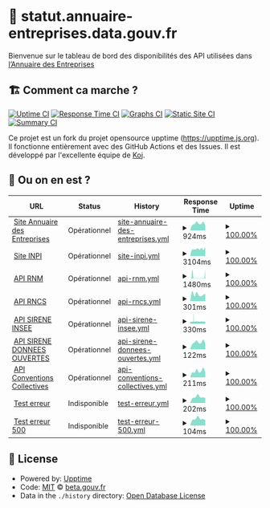# 🚥 statut.annuaire-entreprises.data.gouv.fr

Bienvenue sur le tableau de bord des disponibilités des API utilisées dans [l’Annuaire des Entreprises](https://annuaire-entreprises.data.gouv.fr)

## 🏗 Comment ca marche ?

[![Uptime CI](https://github.com/betagouv/status.api.gouv.fr/workflows/Uptime%20CI/badge.svg)](https://github.com/upptime/upptime/actions?query=workflow%3A%22Uptime+CI%22)
[![Response Time CI](https://github.com/betagouv/status.api.gouv.fr/workflows/Response%20Time%20CI/badge.svg)](https://github.com/upptime/upptime/actions?query=workflow%3A%22Response+Time+CI%22)
[![Graphs CI](https://github.com/betagouv/status.api.gouv.fr/workflows/Graphs%20CI/badge.svg)](https://github.com/upptime/upptime/actions?query=workflow%3A%22Graphs+CI%22)
[![Static Site CI](https://github.com/betagouv/status.api.gouv.fr/workflows/Static%20Site%20CI/badge.svg)](https://github.com/upptime/upptime/actions?query=workflow%3A%22Static+Site+CI%22)
[![Summary CI](https://github.com/betagouv/status.api.gouv.fr/workflows/Summary%20CI/badge.svg)](https://github.com/upptime/upptime/actions?query=workflow%3A%22Summary+CI%22)

Ce projet est un fork du projet opensource upptime (https://upptime.js.org). Il fonctionne entièrement avec des GitHub Actions et des Issues. Il est développé par l'excellente équipe de [Koj](https://koj.co).

## 🦦 Ou on en est ?

<!--start: status pages-->
<!-- This summary is generated by Upptime (https://github.com/upptime/upptime) -->
<!-- Do not edit this manually, your changes will be overwritten -->
<!-- prettier-ignore -->
| URL | Status | History | Response Time | Uptime |
| --- | ------ | ------- | ------------- | ------ |
| <img alt="" src="https://favicons.githubusercontent.com/annuaire-entreprises.data.gouv.fr" height="13"> [Site Annuaire des Entreprises](https://annuaire-entreprises.data.gouv.fr/entreprise/880878145) | Opérationnel | [site-annuaire-des-entreprises.yml](https://github.com/etalab/statut.annuaire-entreprises.data.gouv.fr/commits/HEAD/history/site-annuaire-des-entreprises.yml) | <details><summary><img alt="Response time graph" src="./graphs/site-annuaire-des-entreprises/response-time-week.png" height="20"> 924ms</summary><br><a href="https://etalab.github.io/statut.annuaire-entreprises.data.gouv.fr/history/site-annuaire-des-entreprises"><img alt="Response time 1013" src="https://img.shields.io/endpoint?url=https%3A%2F%2Fraw.githubusercontent.com%2Fetalab%2Fstatut.annuaire-entreprises.data.gouv.fr%2FHEAD%2Fapi%2Fsite-annuaire-des-entreprises%2Fresponse-time.json"></a><br><a href="https://etalab.github.io/statut.annuaire-entreprises.data.gouv.fr/history/site-annuaire-des-entreprises"><img alt="24-hour response time 653" src="https://img.shields.io/endpoint?url=https%3A%2F%2Fraw.githubusercontent.com%2Fetalab%2Fstatut.annuaire-entreprises.data.gouv.fr%2FHEAD%2Fapi%2Fsite-annuaire-des-entreprises%2Fresponse-time-day.json"></a><br><a href="https://etalab.github.io/statut.annuaire-entreprises.data.gouv.fr/history/site-annuaire-des-entreprises"><img alt="7-day response time 924" src="https://img.shields.io/endpoint?url=https%3A%2F%2Fraw.githubusercontent.com%2Fetalab%2Fstatut.annuaire-entreprises.data.gouv.fr%2FHEAD%2Fapi%2Fsite-annuaire-des-entreprises%2Fresponse-time-week.json"></a><br><a href="https://etalab.github.io/statut.annuaire-entreprises.data.gouv.fr/history/site-annuaire-des-entreprises"><img alt="30-day response time 997" src="https://img.shields.io/endpoint?url=https%3A%2F%2Fraw.githubusercontent.com%2Fetalab%2Fstatut.annuaire-entreprises.data.gouv.fr%2FHEAD%2Fapi%2Fsite-annuaire-des-entreprises%2Fresponse-time-month.json"></a><br><a href="https://etalab.github.io/statut.annuaire-entreprises.data.gouv.fr/history/site-annuaire-des-entreprises"><img alt="1-year response time 1013" src="https://img.shields.io/endpoint?url=https%3A%2F%2Fraw.githubusercontent.com%2Fetalab%2Fstatut.annuaire-entreprises.data.gouv.fr%2FHEAD%2Fapi%2Fsite-annuaire-des-entreprises%2Fresponse-time-year.json"></a></details> | <details><summary><a href="https://etalab.github.io/statut.annuaire-entreprises.data.gouv.fr/history/site-annuaire-des-entreprises">100.00%</a></summary><a href="https://etalab.github.io/statut.annuaire-entreprises.data.gouv.fr/history/site-annuaire-des-entreprises"><img alt="All-time uptime 100.00%" src="https://img.shields.io/endpoint?url=https%3A%2F%2Fraw.githubusercontent.com%2Fetalab%2Fstatut.annuaire-entreprises.data.gouv.fr%2FHEAD%2Fapi%2Fsite-annuaire-des-entreprises%2Fuptime.json"></a><br><a href="https://etalab.github.io/statut.annuaire-entreprises.data.gouv.fr/history/site-annuaire-des-entreprises"><img alt="24-hour uptime 100.00%" src="https://img.shields.io/endpoint?url=https%3A%2F%2Fraw.githubusercontent.com%2Fetalab%2Fstatut.annuaire-entreprises.data.gouv.fr%2FHEAD%2Fapi%2Fsite-annuaire-des-entreprises%2Fuptime-day.json"></a><br><a href="https://etalab.github.io/statut.annuaire-entreprises.data.gouv.fr/history/site-annuaire-des-entreprises"><img alt="7-day uptime 100.00%" src="https://img.shields.io/endpoint?url=https%3A%2F%2Fraw.githubusercontent.com%2Fetalab%2Fstatut.annuaire-entreprises.data.gouv.fr%2FHEAD%2Fapi%2Fsite-annuaire-des-entreprises%2Fuptime-week.json"></a><br><a href="https://etalab.github.io/statut.annuaire-entreprises.data.gouv.fr/history/site-annuaire-des-entreprises"><img alt="30-day uptime 100.00%" src="https://img.shields.io/endpoint?url=https%3A%2F%2Fraw.githubusercontent.com%2Fetalab%2Fstatut.annuaire-entreprises.data.gouv.fr%2FHEAD%2Fapi%2Fsite-annuaire-des-entreprises%2Fuptime-month.json"></a><br><a href="https://etalab.github.io/statut.annuaire-entreprises.data.gouv.fr/history/site-annuaire-des-entreprises"><img alt="1-year uptime 100.00%" src="https://img.shields.io/endpoint?url=https%3A%2F%2Fraw.githubusercontent.com%2Fetalab%2Fstatut.annuaire-entreprises.data.gouv.fr%2FHEAD%2Fapi%2Fsite-annuaire-des-entreprises%2Fuptime-year.json"></a></details>
| <img alt="" src="https://favicons.githubusercontent.com/data.inpi.fr" height="13"> [Site INPI](https://data.inpi.fr/entreprises/880878145) | Opérationnel | [site-inpi.yml](https://github.com/etalab/statut.annuaire-entreprises.data.gouv.fr/commits/HEAD/history/site-inpi.yml) | <details><summary><img alt="Response time graph" src="./graphs/site-inpi/response-time-week.png" height="20"> 3104ms</summary><br><a href="https://etalab.github.io/statut.annuaire-entreprises.data.gouv.fr/history/site-inpi"><img alt="Response time 6138" src="https://img.shields.io/endpoint?url=https%3A%2F%2Fraw.githubusercontent.com%2Fetalab%2Fstatut.annuaire-entreprises.data.gouv.fr%2FHEAD%2Fapi%2Fsite-inpi%2Fresponse-time.json"></a><br><a href="https://etalab.github.io/statut.annuaire-entreprises.data.gouv.fr/history/site-inpi"><img alt="24-hour response time 3375" src="https://img.shields.io/endpoint?url=https%3A%2F%2Fraw.githubusercontent.com%2Fetalab%2Fstatut.annuaire-entreprises.data.gouv.fr%2FHEAD%2Fapi%2Fsite-inpi%2Fresponse-time-day.json"></a><br><a href="https://etalab.github.io/statut.annuaire-entreprises.data.gouv.fr/history/site-inpi"><img alt="7-day response time 3104" src="https://img.shields.io/endpoint?url=https%3A%2F%2Fraw.githubusercontent.com%2Fetalab%2Fstatut.annuaire-entreprises.data.gouv.fr%2FHEAD%2Fapi%2Fsite-inpi%2Fresponse-time-week.json"></a><br><a href="https://etalab.github.io/statut.annuaire-entreprises.data.gouv.fr/history/site-inpi"><img alt="30-day response time 5485" src="https://img.shields.io/endpoint?url=https%3A%2F%2Fraw.githubusercontent.com%2Fetalab%2Fstatut.annuaire-entreprises.data.gouv.fr%2FHEAD%2Fapi%2Fsite-inpi%2Fresponse-time-month.json"></a><br><a href="https://etalab.github.io/statut.annuaire-entreprises.data.gouv.fr/history/site-inpi"><img alt="1-year response time 6138" src="https://img.shields.io/endpoint?url=https%3A%2F%2Fraw.githubusercontent.com%2Fetalab%2Fstatut.annuaire-entreprises.data.gouv.fr%2FHEAD%2Fapi%2Fsite-inpi%2Fresponse-time-year.json"></a></details> | <details><summary><a href="https://etalab.github.io/statut.annuaire-entreprises.data.gouv.fr/history/site-inpi">100.00%</a></summary><a href="https://etalab.github.io/statut.annuaire-entreprises.data.gouv.fr/history/site-inpi"><img alt="All-time uptime 100.00%" src="https://img.shields.io/endpoint?url=https%3A%2F%2Fraw.githubusercontent.com%2Fetalab%2Fstatut.annuaire-entreprises.data.gouv.fr%2FHEAD%2Fapi%2Fsite-inpi%2Fuptime.json"></a><br><a href="https://etalab.github.io/statut.annuaire-entreprises.data.gouv.fr/history/site-inpi"><img alt="24-hour uptime 100.00%" src="https://img.shields.io/endpoint?url=https%3A%2F%2Fraw.githubusercontent.com%2Fetalab%2Fstatut.annuaire-entreprises.data.gouv.fr%2FHEAD%2Fapi%2Fsite-inpi%2Fuptime-day.json"></a><br><a href="https://etalab.github.io/statut.annuaire-entreprises.data.gouv.fr/history/site-inpi"><img alt="7-day uptime 100.00%" src="https://img.shields.io/endpoint?url=https%3A%2F%2Fraw.githubusercontent.com%2Fetalab%2Fstatut.annuaire-entreprises.data.gouv.fr%2FHEAD%2Fapi%2Fsite-inpi%2Fuptime-week.json"></a><br><a href="https://etalab.github.io/statut.annuaire-entreprises.data.gouv.fr/history/site-inpi"><img alt="30-day uptime 100.00%" src="https://img.shields.io/endpoint?url=https%3A%2F%2Fraw.githubusercontent.com%2Fetalab%2Fstatut.annuaire-entreprises.data.gouv.fr%2FHEAD%2Fapi%2Fsite-inpi%2Fuptime-month.json"></a><br><a href="https://etalab.github.io/statut.annuaire-entreprises.data.gouv.fr/history/site-inpi"><img alt="1-year uptime 100.00%" src="https://img.shields.io/endpoint?url=https%3A%2F%2Fraw.githubusercontent.com%2Fetalab%2Fstatut.annuaire-entreprises.data.gouv.fr%2FHEAD%2Fapi%2Fsite-inpi%2Fuptime-year.json"></a></details>
| <img alt="" src="https://favicons.githubusercontent.com/annuaire-entreprises.data.gouv.fr" height="13"> [API RNM](https://annuaire-entreprises.data.gouv.fr/api/ping/api-rnm) | Opérationnel | [api-rnm.yml](https://github.com/etalab/statut.annuaire-entreprises.data.gouv.fr/commits/HEAD/history/api-rnm.yml) | <details><summary><img alt="Response time graph" src="./graphs/api-rnm/response-time-week.png" height="20"> 1480ms</summary><br><a href="https://etalab.github.io/statut.annuaire-entreprises.data.gouv.fr/history/api-rnm"><img alt="Response time 1458" src="https://img.shields.io/endpoint?url=https%3A%2F%2Fraw.githubusercontent.com%2Fetalab%2Fstatut.annuaire-entreprises.data.gouv.fr%2FHEAD%2Fapi%2Fapi-rnm%2Fresponse-time.json"></a><br><a href="https://etalab.github.io/statut.annuaire-entreprises.data.gouv.fr/history/api-rnm"><img alt="24-hour response time 3467" src="https://img.shields.io/endpoint?url=https%3A%2F%2Fraw.githubusercontent.com%2Fetalab%2Fstatut.annuaire-entreprises.data.gouv.fr%2FHEAD%2Fapi%2Fapi-rnm%2Fresponse-time-day.json"></a><br><a href="https://etalab.github.io/statut.annuaire-entreprises.data.gouv.fr/history/api-rnm"><img alt="7-day response time 1480" src="https://img.shields.io/endpoint?url=https%3A%2F%2Fraw.githubusercontent.com%2Fetalab%2Fstatut.annuaire-entreprises.data.gouv.fr%2FHEAD%2Fapi%2Fapi-rnm%2Fresponse-time-week.json"></a><br><a href="https://etalab.github.io/statut.annuaire-entreprises.data.gouv.fr/history/api-rnm"><img alt="30-day response time 1406" src="https://img.shields.io/endpoint?url=https%3A%2F%2Fraw.githubusercontent.com%2Fetalab%2Fstatut.annuaire-entreprises.data.gouv.fr%2FHEAD%2Fapi%2Fapi-rnm%2Fresponse-time-month.json"></a><br><a href="https://etalab.github.io/statut.annuaire-entreprises.data.gouv.fr/history/api-rnm"><img alt="1-year response time 1458" src="https://img.shields.io/endpoint?url=https%3A%2F%2Fraw.githubusercontent.com%2Fetalab%2Fstatut.annuaire-entreprises.data.gouv.fr%2FHEAD%2Fapi%2Fapi-rnm%2Fresponse-time-year.json"></a></details> | <details><summary><a href="https://etalab.github.io/statut.annuaire-entreprises.data.gouv.fr/history/api-rnm">100.00%</a></summary><a href="https://etalab.github.io/statut.annuaire-entreprises.data.gouv.fr/history/api-rnm"><img alt="All-time uptime 100.00%" src="https://img.shields.io/endpoint?url=https%3A%2F%2Fraw.githubusercontent.com%2Fetalab%2Fstatut.annuaire-entreprises.data.gouv.fr%2FHEAD%2Fapi%2Fapi-rnm%2Fuptime.json"></a><br><a href="https://etalab.github.io/statut.annuaire-entreprises.data.gouv.fr/history/api-rnm"><img alt="24-hour uptime 100.00%" src="https://img.shields.io/endpoint?url=https%3A%2F%2Fraw.githubusercontent.com%2Fetalab%2Fstatut.annuaire-entreprises.data.gouv.fr%2FHEAD%2Fapi%2Fapi-rnm%2Fuptime-day.json"></a><br><a href="https://etalab.github.io/statut.annuaire-entreprises.data.gouv.fr/history/api-rnm"><img alt="7-day uptime 100.00%" src="https://img.shields.io/endpoint?url=https%3A%2F%2Fraw.githubusercontent.com%2Fetalab%2Fstatut.annuaire-entreprises.data.gouv.fr%2FHEAD%2Fapi%2Fapi-rnm%2Fuptime-week.json"></a><br><a href="https://etalab.github.io/statut.annuaire-entreprises.data.gouv.fr/history/api-rnm"><img alt="30-day uptime 100.00%" src="https://img.shields.io/endpoint?url=https%3A%2F%2Fraw.githubusercontent.com%2Fetalab%2Fstatut.annuaire-entreprises.data.gouv.fr%2FHEAD%2Fapi%2Fapi-rnm%2Fuptime-month.json"></a><br><a href="https://etalab.github.io/statut.annuaire-entreprises.data.gouv.fr/history/api-rnm"><img alt="1-year uptime 100.00%" src="https://img.shields.io/endpoint?url=https%3A%2F%2Fraw.githubusercontent.com%2Fetalab%2Fstatut.annuaire-entreprises.data.gouv.fr%2FHEAD%2Fapi%2Fapi-rnm%2Fuptime-year.json"></a></details>
| <img alt="" src="https://favicons.githubusercontent.com/annuaire-entreprises.data.gouv.fr" height="13"> [API RNCS](https://annuaire-entreprises.data.gouv.fr/api/ping/api-rncs) | Opérationnel | [api-rncs.yml](https://github.com/etalab/statut.annuaire-entreprises.data.gouv.fr/commits/HEAD/history/api-rncs.yml) | <details><summary><img alt="Response time graph" src="./graphs/api-rncs/response-time-week.png" height="20"> 301ms</summary><br><a href="https://etalab.github.io/statut.annuaire-entreprises.data.gouv.fr/history/api-rncs"><img alt="Response time 6376" src="https://img.shields.io/endpoint?url=https%3A%2F%2Fraw.githubusercontent.com%2Fetalab%2Fstatut.annuaire-entreprises.data.gouv.fr%2FHEAD%2Fapi%2Fapi-rncs%2Fresponse-time.json"></a><br><a href="https://etalab.github.io/statut.annuaire-entreprises.data.gouv.fr/history/api-rncs"><img alt="24-hour response time 323" src="https://img.shields.io/endpoint?url=https%3A%2F%2Fraw.githubusercontent.com%2Fetalab%2Fstatut.annuaire-entreprises.data.gouv.fr%2FHEAD%2Fapi%2Fapi-rncs%2Fresponse-time-day.json"></a><br><a href="https://etalab.github.io/statut.annuaire-entreprises.data.gouv.fr/history/api-rncs"><img alt="7-day response time 301" src="https://img.shields.io/endpoint?url=https%3A%2F%2Fraw.githubusercontent.com%2Fetalab%2Fstatut.annuaire-entreprises.data.gouv.fr%2FHEAD%2Fapi%2Fapi-rncs%2Fresponse-time-week.json"></a><br><a href="https://etalab.github.io/statut.annuaire-entreprises.data.gouv.fr/history/api-rncs"><img alt="30-day response time 7701" src="https://img.shields.io/endpoint?url=https%3A%2F%2Fraw.githubusercontent.com%2Fetalab%2Fstatut.annuaire-entreprises.data.gouv.fr%2FHEAD%2Fapi%2Fapi-rncs%2Fresponse-time-month.json"></a><br><a href="https://etalab.github.io/statut.annuaire-entreprises.data.gouv.fr/history/api-rncs"><img alt="1-year response time 6376" src="https://img.shields.io/endpoint?url=https%3A%2F%2Fraw.githubusercontent.com%2Fetalab%2Fstatut.annuaire-entreprises.data.gouv.fr%2FHEAD%2Fapi%2Fapi-rncs%2Fresponse-time-year.json"></a></details> | <details><summary><a href="https://etalab.github.io/statut.annuaire-entreprises.data.gouv.fr/history/api-rncs">100.00%</a></summary><a href="https://etalab.github.io/statut.annuaire-entreprises.data.gouv.fr/history/api-rncs"><img alt="All-time uptime 100.00%" src="https://img.shields.io/endpoint?url=https%3A%2F%2Fraw.githubusercontent.com%2Fetalab%2Fstatut.annuaire-entreprises.data.gouv.fr%2FHEAD%2Fapi%2Fapi-rncs%2Fuptime.json"></a><br><a href="https://etalab.github.io/statut.annuaire-entreprises.data.gouv.fr/history/api-rncs"><img alt="24-hour uptime 100.00%" src="https://img.shields.io/endpoint?url=https%3A%2F%2Fraw.githubusercontent.com%2Fetalab%2Fstatut.annuaire-entreprises.data.gouv.fr%2FHEAD%2Fapi%2Fapi-rncs%2Fuptime-day.json"></a><br><a href="https://etalab.github.io/statut.annuaire-entreprises.data.gouv.fr/history/api-rncs"><img alt="7-day uptime 100.00%" src="https://img.shields.io/endpoint?url=https%3A%2F%2Fraw.githubusercontent.com%2Fetalab%2Fstatut.annuaire-entreprises.data.gouv.fr%2FHEAD%2Fapi%2Fapi-rncs%2Fuptime-week.json"></a><br><a href="https://etalab.github.io/statut.annuaire-entreprises.data.gouv.fr/history/api-rncs"><img alt="30-day uptime 100.00%" src="https://img.shields.io/endpoint?url=https%3A%2F%2Fraw.githubusercontent.com%2Fetalab%2Fstatut.annuaire-entreprises.data.gouv.fr%2FHEAD%2Fapi%2Fapi-rncs%2Fuptime-month.json"></a><br><a href="https://etalab.github.io/statut.annuaire-entreprises.data.gouv.fr/history/api-rncs"><img alt="1-year uptime 100.00%" src="https://img.shields.io/endpoint?url=https%3A%2F%2Fraw.githubusercontent.com%2Fetalab%2Fstatut.annuaire-entreprises.data.gouv.fr%2FHEAD%2Fapi%2Fapi-rncs%2Fuptime-year.json"></a></details>
| <img alt="" src="https://favicons.githubusercontent.com/annuaire-entreprises.data.gouv.fr" height="13"> [API SIRENE INSEE](https://annuaire-entreprises.data.gouv.fr/api/ping/api-sirene-insee) | Opérationnel | [api-sirene-insee.yml](https://github.com/etalab/statut.annuaire-entreprises.data.gouv.fr/commits/HEAD/history/api-sirene-insee.yml) | <details><summary><img alt="Response time graph" src="./graphs/api-sirene-insee/response-time-week.png" height="20"> 330ms</summary><br><a href="https://etalab.github.io/statut.annuaire-entreprises.data.gouv.fr/history/api-sirene-insee"><img alt="Response time 373" src="https://img.shields.io/endpoint?url=https%3A%2F%2Fraw.githubusercontent.com%2Fetalab%2Fstatut.annuaire-entreprises.data.gouv.fr%2FHEAD%2Fapi%2Fapi-sirene-insee%2Fresponse-time.json"></a><br><a href="https://etalab.github.io/statut.annuaire-entreprises.data.gouv.fr/history/api-sirene-insee"><img alt="24-hour response time 312" src="https://img.shields.io/endpoint?url=https%3A%2F%2Fraw.githubusercontent.com%2Fetalab%2Fstatut.annuaire-entreprises.data.gouv.fr%2FHEAD%2Fapi%2Fapi-sirene-insee%2Fresponse-time-day.json"></a><br><a href="https://etalab.github.io/statut.annuaire-entreprises.data.gouv.fr/history/api-sirene-insee"><img alt="7-day response time 330" src="https://img.shields.io/endpoint?url=https%3A%2F%2Fraw.githubusercontent.com%2Fetalab%2Fstatut.annuaire-entreprises.data.gouv.fr%2FHEAD%2Fapi%2Fapi-sirene-insee%2Fresponse-time-week.json"></a><br><a href="https://etalab.github.io/statut.annuaire-entreprises.data.gouv.fr/history/api-sirene-insee"><img alt="30-day response time 327" src="https://img.shields.io/endpoint?url=https%3A%2F%2Fraw.githubusercontent.com%2Fetalab%2Fstatut.annuaire-entreprises.data.gouv.fr%2FHEAD%2Fapi%2Fapi-sirene-insee%2Fresponse-time-month.json"></a><br><a href="https://etalab.github.io/statut.annuaire-entreprises.data.gouv.fr/history/api-sirene-insee"><img alt="1-year response time 373" src="https://img.shields.io/endpoint?url=https%3A%2F%2Fraw.githubusercontent.com%2Fetalab%2Fstatut.annuaire-entreprises.data.gouv.fr%2FHEAD%2Fapi%2Fapi-sirene-insee%2Fresponse-time-year.json"></a></details> | <details><summary><a href="https://etalab.github.io/statut.annuaire-entreprises.data.gouv.fr/history/api-sirene-insee">100.00%</a></summary><a href="https://etalab.github.io/statut.annuaire-entreprises.data.gouv.fr/history/api-sirene-insee"><img alt="All-time uptime 100.00%" src="https://img.shields.io/endpoint?url=https%3A%2F%2Fraw.githubusercontent.com%2Fetalab%2Fstatut.annuaire-entreprises.data.gouv.fr%2FHEAD%2Fapi%2Fapi-sirene-insee%2Fuptime.json"></a><br><a href="https://etalab.github.io/statut.annuaire-entreprises.data.gouv.fr/history/api-sirene-insee"><img alt="24-hour uptime 100.00%" src="https://img.shields.io/endpoint?url=https%3A%2F%2Fraw.githubusercontent.com%2Fetalab%2Fstatut.annuaire-entreprises.data.gouv.fr%2FHEAD%2Fapi%2Fapi-sirene-insee%2Fuptime-day.json"></a><br><a href="https://etalab.github.io/statut.annuaire-entreprises.data.gouv.fr/history/api-sirene-insee"><img alt="7-day uptime 100.00%" src="https://img.shields.io/endpoint?url=https%3A%2F%2Fraw.githubusercontent.com%2Fetalab%2Fstatut.annuaire-entreprises.data.gouv.fr%2FHEAD%2Fapi%2Fapi-sirene-insee%2Fuptime-week.json"></a><br><a href="https://etalab.github.io/statut.annuaire-entreprises.data.gouv.fr/history/api-sirene-insee"><img alt="30-day uptime 100.00%" src="https://img.shields.io/endpoint?url=https%3A%2F%2Fraw.githubusercontent.com%2Fetalab%2Fstatut.annuaire-entreprises.data.gouv.fr%2FHEAD%2Fapi%2Fapi-sirene-insee%2Fuptime-month.json"></a><br><a href="https://etalab.github.io/statut.annuaire-entreprises.data.gouv.fr/history/api-sirene-insee"><img alt="1-year uptime 100.00%" src="https://img.shields.io/endpoint?url=https%3A%2F%2Fraw.githubusercontent.com%2Fetalab%2Fstatut.annuaire-entreprises.data.gouv.fr%2FHEAD%2Fapi%2Fapi-sirene-insee%2Fuptime-year.json"></a></details>
| <img alt="" src="https://favicons.githubusercontent.com/annuaire-entreprises.data.gouv.fr" height="13"> [API SIRENE DONNEES OUVERTES](https://annuaire-entreprises.data.gouv.fr/api/ping/api-sirene-donnees-ouvertes) | Opérationnel | [api-sirene-donnees-ouvertes.yml](https://github.com/etalab/statut.annuaire-entreprises.data.gouv.fr/commits/HEAD/history/api-sirene-donnees-ouvertes.yml) | <details><summary><img alt="Response time graph" src="./graphs/api-sirene-donnees-ouvertes/response-time-week.png" height="20"> 122ms</summary><br><a href="https://etalab.github.io/statut.annuaire-entreprises.data.gouv.fr/history/api-sirene-donnees-ouvertes"><img alt="Response time 295" src="https://img.shields.io/endpoint?url=https%3A%2F%2Fraw.githubusercontent.com%2Fetalab%2Fstatut.annuaire-entreprises.data.gouv.fr%2FHEAD%2Fapi%2Fapi-sirene-donnees-ouvertes%2Fresponse-time.json"></a><br><a href="https://etalab.github.io/statut.annuaire-entreprises.data.gouv.fr/history/api-sirene-donnees-ouvertes"><img alt="24-hour response time 100" src="https://img.shields.io/endpoint?url=https%3A%2F%2Fraw.githubusercontent.com%2Fetalab%2Fstatut.annuaire-entreprises.data.gouv.fr%2FHEAD%2Fapi%2Fapi-sirene-donnees-ouvertes%2Fresponse-time-day.json"></a><br><a href="https://etalab.github.io/statut.annuaire-entreprises.data.gouv.fr/history/api-sirene-donnees-ouvertes"><img alt="7-day response time 122" src="https://img.shields.io/endpoint?url=https%3A%2F%2Fraw.githubusercontent.com%2Fetalab%2Fstatut.annuaire-entreprises.data.gouv.fr%2FHEAD%2Fapi%2Fapi-sirene-donnees-ouvertes%2Fresponse-time-week.json"></a><br><a href="https://etalab.github.io/statut.annuaire-entreprises.data.gouv.fr/history/api-sirene-donnees-ouvertes"><img alt="30-day response time 112" src="https://img.shields.io/endpoint?url=https%3A%2F%2Fraw.githubusercontent.com%2Fetalab%2Fstatut.annuaire-entreprises.data.gouv.fr%2FHEAD%2Fapi%2Fapi-sirene-donnees-ouvertes%2Fresponse-time-month.json"></a><br><a href="https://etalab.github.io/statut.annuaire-entreprises.data.gouv.fr/history/api-sirene-donnees-ouvertes"><img alt="1-year response time 295" src="https://img.shields.io/endpoint?url=https%3A%2F%2Fraw.githubusercontent.com%2Fetalab%2Fstatut.annuaire-entreprises.data.gouv.fr%2FHEAD%2Fapi%2Fapi-sirene-donnees-ouvertes%2Fresponse-time-year.json"></a></details> | <details><summary><a href="https://etalab.github.io/statut.annuaire-entreprises.data.gouv.fr/history/api-sirene-donnees-ouvertes">100.00%</a></summary><a href="https://etalab.github.io/statut.annuaire-entreprises.data.gouv.fr/history/api-sirene-donnees-ouvertes"><img alt="All-time uptime 100.00%" src="https://img.shields.io/endpoint?url=https%3A%2F%2Fraw.githubusercontent.com%2Fetalab%2Fstatut.annuaire-entreprises.data.gouv.fr%2FHEAD%2Fapi%2Fapi-sirene-donnees-ouvertes%2Fuptime.json"></a><br><a href="https://etalab.github.io/statut.annuaire-entreprises.data.gouv.fr/history/api-sirene-donnees-ouvertes"><img alt="24-hour uptime 100.00%" src="https://img.shields.io/endpoint?url=https%3A%2F%2Fraw.githubusercontent.com%2Fetalab%2Fstatut.annuaire-entreprises.data.gouv.fr%2FHEAD%2Fapi%2Fapi-sirene-donnees-ouvertes%2Fuptime-day.json"></a><br><a href="https://etalab.github.io/statut.annuaire-entreprises.data.gouv.fr/history/api-sirene-donnees-ouvertes"><img alt="7-day uptime 100.00%" src="https://img.shields.io/endpoint?url=https%3A%2F%2Fraw.githubusercontent.com%2Fetalab%2Fstatut.annuaire-entreprises.data.gouv.fr%2FHEAD%2Fapi%2Fapi-sirene-donnees-ouvertes%2Fuptime-week.json"></a><br><a href="https://etalab.github.io/statut.annuaire-entreprises.data.gouv.fr/history/api-sirene-donnees-ouvertes"><img alt="30-day uptime 100.00%" src="https://img.shields.io/endpoint?url=https%3A%2F%2Fraw.githubusercontent.com%2Fetalab%2Fstatut.annuaire-entreprises.data.gouv.fr%2FHEAD%2Fapi%2Fapi-sirene-donnees-ouvertes%2Fuptime-month.json"></a><br><a href="https://etalab.github.io/statut.annuaire-entreprises.data.gouv.fr/history/api-sirene-donnees-ouvertes"><img alt="1-year uptime 100.00%" src="https://img.shields.io/endpoint?url=https%3A%2F%2Fraw.githubusercontent.com%2Fetalab%2Fstatut.annuaire-entreprises.data.gouv.fr%2FHEAD%2Fapi%2Fapi-sirene-donnees-ouvertes%2Fuptime-year.json"></a></details>
| <img alt="" src="https://favicons.githubusercontent.com/annuaire-entreprises.data.gouv.fr" height="13"> [API Conventions Collectives](https://annuaire-entreprises.data.gouv.fr/api/ping/api-conventions-collectives) | Opérationnel | [api-conventions-collectives.yml](https://github.com/etalab/statut.annuaire-entreprises.data.gouv.fr/commits/HEAD/history/api-conventions-collectives.yml) | <details><summary><img alt="Response time graph" src="./graphs/api-conventions-collectives/response-time-week.png" height="20"> 211ms</summary><br><a href="https://etalab.github.io/statut.annuaire-entreprises.data.gouv.fr/history/api-conventions-collectives"><img alt="Response time 561" src="https://img.shields.io/endpoint?url=https%3A%2F%2Fraw.githubusercontent.com%2Fetalab%2Fstatut.annuaire-entreprises.data.gouv.fr%2FHEAD%2Fapi%2Fapi-conventions-collectives%2Fresponse-time.json"></a><br><a href="https://etalab.github.io/statut.annuaire-entreprises.data.gouv.fr/history/api-conventions-collectives"><img alt="24-hour response time 161" src="https://img.shields.io/endpoint?url=https%3A%2F%2Fraw.githubusercontent.com%2Fetalab%2Fstatut.annuaire-entreprises.data.gouv.fr%2FHEAD%2Fapi%2Fapi-conventions-collectives%2Fresponse-time-day.json"></a><br><a href="https://etalab.github.io/statut.annuaire-entreprises.data.gouv.fr/history/api-conventions-collectives"><img alt="7-day response time 211" src="https://img.shields.io/endpoint?url=https%3A%2F%2Fraw.githubusercontent.com%2Fetalab%2Fstatut.annuaire-entreprises.data.gouv.fr%2FHEAD%2Fapi%2Fapi-conventions-collectives%2Fresponse-time-week.json"></a><br><a href="https://etalab.github.io/statut.annuaire-entreprises.data.gouv.fr/history/api-conventions-collectives"><img alt="30-day response time 203" src="https://img.shields.io/endpoint?url=https%3A%2F%2Fraw.githubusercontent.com%2Fetalab%2Fstatut.annuaire-entreprises.data.gouv.fr%2FHEAD%2Fapi%2Fapi-conventions-collectives%2Fresponse-time-month.json"></a><br><a href="https://etalab.github.io/statut.annuaire-entreprises.data.gouv.fr/history/api-conventions-collectives"><img alt="1-year response time 561" src="https://img.shields.io/endpoint?url=https%3A%2F%2Fraw.githubusercontent.com%2Fetalab%2Fstatut.annuaire-entreprises.data.gouv.fr%2FHEAD%2Fapi%2Fapi-conventions-collectives%2Fresponse-time-year.json"></a></details> | <details><summary><a href="https://etalab.github.io/statut.annuaire-entreprises.data.gouv.fr/history/api-conventions-collectives">100.00%</a></summary><a href="https://etalab.github.io/statut.annuaire-entreprises.data.gouv.fr/history/api-conventions-collectives"><img alt="All-time uptime 100.00%" src="https://img.shields.io/endpoint?url=https%3A%2F%2Fraw.githubusercontent.com%2Fetalab%2Fstatut.annuaire-entreprises.data.gouv.fr%2FHEAD%2Fapi%2Fapi-conventions-collectives%2Fuptime.json"></a><br><a href="https://etalab.github.io/statut.annuaire-entreprises.data.gouv.fr/history/api-conventions-collectives"><img alt="24-hour uptime 100.00%" src="https://img.shields.io/endpoint?url=https%3A%2F%2Fraw.githubusercontent.com%2Fetalab%2Fstatut.annuaire-entreprises.data.gouv.fr%2FHEAD%2Fapi%2Fapi-conventions-collectives%2Fuptime-day.json"></a><br><a href="https://etalab.github.io/statut.annuaire-entreprises.data.gouv.fr/history/api-conventions-collectives"><img alt="7-day uptime 100.00%" src="https://img.shields.io/endpoint?url=https%3A%2F%2Fraw.githubusercontent.com%2Fetalab%2Fstatut.annuaire-entreprises.data.gouv.fr%2FHEAD%2Fapi%2Fapi-conventions-collectives%2Fuptime-week.json"></a><br><a href="https://etalab.github.io/statut.annuaire-entreprises.data.gouv.fr/history/api-conventions-collectives"><img alt="30-day uptime 100.00%" src="https://img.shields.io/endpoint?url=https%3A%2F%2Fraw.githubusercontent.com%2Fetalab%2Fstatut.annuaire-entreprises.data.gouv.fr%2FHEAD%2Fapi%2Fapi-conventions-collectives%2Fuptime-month.json"></a><br><a href="https://etalab.github.io/statut.annuaire-entreprises.data.gouv.fr/history/api-conventions-collectives"><img alt="1-year uptime 100.00%" src="https://img.shields.io/endpoint?url=https%3A%2F%2Fraw.githubusercontent.com%2Fetalab%2Fstatut.annuaire-entreprises.data.gouv.fr%2FHEAD%2Fapi%2Fapi-conventions-collectives%2Fuptime-year.json"></a></details>
| <img alt="" src="https://favicons.githubusercontent.com/annuaire-entreprises.data.gouv.fr" height="13"> [Test erreur](https://annuaire-entreprises.data.gouv.fr/404) | Indisponible | [test-erreur.yml](https://github.com/etalab/statut.annuaire-entreprises.data.gouv.fr/commits/HEAD/history/test-erreur.yml) | <details><summary><img alt="Response time graph" src="./graphs/test-erreur/response-time-week.png" height="20"> 202ms</summary><br><a href="https://etalab.github.io/statut.annuaire-entreprises.data.gouv.fr/history/test-erreur"><img alt="Response time 267" src="https://img.shields.io/endpoint?url=https%3A%2F%2Fraw.githubusercontent.com%2Fetalab%2Fstatut.annuaire-entreprises.data.gouv.fr%2FHEAD%2Fapi%2Ftest-erreur%2Fresponse-time.json"></a><br><a href="https://etalab.github.io/statut.annuaire-entreprises.data.gouv.fr/history/test-erreur"><img alt="24-hour response time 172" src="https://img.shields.io/endpoint?url=https%3A%2F%2Fraw.githubusercontent.com%2Fetalab%2Fstatut.annuaire-entreprises.data.gouv.fr%2FHEAD%2Fapi%2Ftest-erreur%2Fresponse-time-day.json"></a><br><a href="https://etalab.github.io/statut.annuaire-entreprises.data.gouv.fr/history/test-erreur"><img alt="7-day response time 202" src="https://img.shields.io/endpoint?url=https%3A%2F%2Fraw.githubusercontent.com%2Fetalab%2Fstatut.annuaire-entreprises.data.gouv.fr%2FHEAD%2Fapi%2Ftest-erreur%2Fresponse-time-week.json"></a><br><a href="https://etalab.github.io/statut.annuaire-entreprises.data.gouv.fr/history/test-erreur"><img alt="30-day response time 197" src="https://img.shields.io/endpoint?url=https%3A%2F%2Fraw.githubusercontent.com%2Fetalab%2Fstatut.annuaire-entreprises.data.gouv.fr%2FHEAD%2Fapi%2Ftest-erreur%2Fresponse-time-month.json"></a><br><a href="https://etalab.github.io/statut.annuaire-entreprises.data.gouv.fr/history/test-erreur"><img alt="1-year response time 267" src="https://img.shields.io/endpoint?url=https%3A%2F%2Fraw.githubusercontent.com%2Fetalab%2Fstatut.annuaire-entreprises.data.gouv.fr%2FHEAD%2Fapi%2Ftest-erreur%2Fresponse-time-year.json"></a></details> | <details><summary><a href="https://etalab.github.io/statut.annuaire-entreprises.data.gouv.fr/history/test-erreur">100.00%</a></summary><a href="https://etalab.github.io/statut.annuaire-entreprises.data.gouv.fr/history/test-erreur"><img alt="All-time uptime 100.00%" src="https://img.shields.io/endpoint?url=https%3A%2F%2Fraw.githubusercontent.com%2Fetalab%2Fstatut.annuaire-entreprises.data.gouv.fr%2FHEAD%2Fapi%2Ftest-erreur%2Fuptime.json"></a><br><a href="https://etalab.github.io/statut.annuaire-entreprises.data.gouv.fr/history/test-erreur"><img alt="24-hour uptime 100.00%" src="https://img.shields.io/endpoint?url=https%3A%2F%2Fraw.githubusercontent.com%2Fetalab%2Fstatut.annuaire-entreprises.data.gouv.fr%2FHEAD%2Fapi%2Ftest-erreur%2Fuptime-day.json"></a><br><a href="https://etalab.github.io/statut.annuaire-entreprises.data.gouv.fr/history/test-erreur"><img alt="7-day uptime 100.00%" src="https://img.shields.io/endpoint?url=https%3A%2F%2Fraw.githubusercontent.com%2Fetalab%2Fstatut.annuaire-entreprises.data.gouv.fr%2FHEAD%2Fapi%2Ftest-erreur%2Fuptime-week.json"></a><br><a href="https://etalab.github.io/statut.annuaire-entreprises.data.gouv.fr/history/test-erreur"><img alt="30-day uptime 100.00%" src="https://img.shields.io/endpoint?url=https%3A%2F%2Fraw.githubusercontent.com%2Fetalab%2Fstatut.annuaire-entreprises.data.gouv.fr%2FHEAD%2Fapi%2Ftest-erreur%2Fuptime-month.json"></a><br><a href="https://etalab.github.io/statut.annuaire-entreprises.data.gouv.fr/history/test-erreur"><img alt="1-year uptime 100.00%" src="https://img.shields.io/endpoint?url=https%3A%2F%2Fraw.githubusercontent.com%2Fetalab%2Fstatut.annuaire-entreprises.data.gouv.fr%2FHEAD%2Fapi%2Ftest-erreur%2Fuptime-year.json"></a></details>
| <img alt="" src="https://favicons.githubusercontent.com/annuaire-entreprises.data.gouv.fr" height="13"> [Test erreur 500](https://annuaire-entreprises.data.gouv.fr/500) | Indisponible | [test-erreur-500.yml](https://github.com/etalab/statut.annuaire-entreprises.data.gouv.fr/commits/HEAD/history/test-erreur-500.yml) | <details><summary><img alt="Response time graph" src="./graphs/test-erreur-500/response-time-week.png" height="20"> 104ms</summary><br><a href="https://etalab.github.io/statut.annuaire-entreprises.data.gouv.fr/history/test-erreur-500"><img alt="Response time 170" src="https://img.shields.io/endpoint?url=https%3A%2F%2Fraw.githubusercontent.com%2Fetalab%2Fstatut.annuaire-entreprises.data.gouv.fr%2FHEAD%2Fapi%2Ftest-erreur-500%2Fresponse-time.json"></a><br><a href="https://etalab.github.io/statut.annuaire-entreprises.data.gouv.fr/history/test-erreur-500"><img alt="24-hour response time 87" src="https://img.shields.io/endpoint?url=https%3A%2F%2Fraw.githubusercontent.com%2Fetalab%2Fstatut.annuaire-entreprises.data.gouv.fr%2FHEAD%2Fapi%2Ftest-erreur-500%2Fresponse-time-day.json"></a><br><a href="https://etalab.github.io/statut.annuaire-entreprises.data.gouv.fr/history/test-erreur-500"><img alt="7-day response time 104" src="https://img.shields.io/endpoint?url=https%3A%2F%2Fraw.githubusercontent.com%2Fetalab%2Fstatut.annuaire-entreprises.data.gouv.fr%2FHEAD%2Fapi%2Ftest-erreur-500%2Fresponse-time-week.json"></a><br><a href="https://etalab.github.io/statut.annuaire-entreprises.data.gouv.fr/history/test-erreur-500"><img alt="30-day response time 101" src="https://img.shields.io/endpoint?url=https%3A%2F%2Fraw.githubusercontent.com%2Fetalab%2Fstatut.annuaire-entreprises.data.gouv.fr%2FHEAD%2Fapi%2Ftest-erreur-500%2Fresponse-time-month.json"></a><br><a href="https://etalab.github.io/statut.annuaire-entreprises.data.gouv.fr/history/test-erreur-500"><img alt="1-year response time 170" src="https://img.shields.io/endpoint?url=https%3A%2F%2Fraw.githubusercontent.com%2Fetalab%2Fstatut.annuaire-entreprises.data.gouv.fr%2FHEAD%2Fapi%2Ftest-erreur-500%2Fresponse-time-year.json"></a></details> | <details><summary><a href="https://etalab.github.io/statut.annuaire-entreprises.data.gouv.fr/history/test-erreur-500">100.00%</a></summary><a href="https://etalab.github.io/statut.annuaire-entreprises.data.gouv.fr/history/test-erreur-500"><img alt="All-time uptime 100.00%" src="https://img.shields.io/endpoint?url=https%3A%2F%2Fraw.githubusercontent.com%2Fetalab%2Fstatut.annuaire-entreprises.data.gouv.fr%2FHEAD%2Fapi%2Ftest-erreur-500%2Fuptime.json"></a><br><a href="https://etalab.github.io/statut.annuaire-entreprises.data.gouv.fr/history/test-erreur-500"><img alt="24-hour uptime 100.00%" src="https://img.shields.io/endpoint?url=https%3A%2F%2Fraw.githubusercontent.com%2Fetalab%2Fstatut.annuaire-entreprises.data.gouv.fr%2FHEAD%2Fapi%2Ftest-erreur-500%2Fuptime-day.json"></a><br><a href="https://etalab.github.io/statut.annuaire-entreprises.data.gouv.fr/history/test-erreur-500"><img alt="7-day uptime 100.00%" src="https://img.shields.io/endpoint?url=https%3A%2F%2Fraw.githubusercontent.com%2Fetalab%2Fstatut.annuaire-entreprises.data.gouv.fr%2FHEAD%2Fapi%2Ftest-erreur-500%2Fuptime-week.json"></a><br><a href="https://etalab.github.io/statut.annuaire-entreprises.data.gouv.fr/history/test-erreur-500"><img alt="30-day uptime 100.00%" src="https://img.shields.io/endpoint?url=https%3A%2F%2Fraw.githubusercontent.com%2Fetalab%2Fstatut.annuaire-entreprises.data.gouv.fr%2FHEAD%2Fapi%2Ftest-erreur-500%2Fuptime-month.json"></a><br><a href="https://etalab.github.io/statut.annuaire-entreprises.data.gouv.fr/history/test-erreur-500"><img alt="1-year uptime 100.00%" src="https://img.shields.io/endpoint?url=https%3A%2F%2Fraw.githubusercontent.com%2Fetalab%2Fstatut.annuaire-entreprises.data.gouv.fr%2FHEAD%2Fapi%2Ftest-erreur-500%2Fuptime-year.json"></a></details>

<!--end: status pages-->

## 📄 License

- Powered by: [Upptime](https://github.com/upptime/upptime)
- Code: [MIT](./LICENSE) © [beta.gouv.fr](https://beta.gouv.fr)
- Data in the `./history` directory: [Open Database License](https://opendatacommons.org/licenses/odbl/1-0/)
